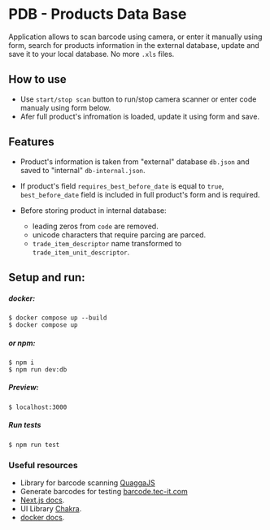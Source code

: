 # PDB - Products Data Base

Application allows to scan barcode using camera, or enter it manually using form, search for products information in the external database, update and save it to your local database. No more `.xls` files.

## How to use
- Use ```start/stop scan``` button to run/stop camera scanner or enter code manualy using form below.
- Afer full product's infromation is loaded, update it using form and save.

## Features
- Product's information is taken from "external" database ```db.json``` and saved to "internal" ```db-internal.json```.
- If product's field `requires_best_before_date` is equal to `true`, `best_before_date` field is included in full product's form and is required.

- Before storing product in internal database:
  - leading zeros from `code` are removed.
  - unicode characters that require parcing are parced.
  - `trade_item_descriptor` name transformed to `trade_item_unit_descriptor`.

## Setup and run:
##### docker:
```
$ docker compose up --build
$ docker compose up 
```
##### or npm:
```
$ npm i
$ npm run dev:db
```

##### Preview:
```
$ localhost:3000
```
##### Run tests
```
$ npm run test
```

### Useful resources
- Library for barcode scanning [QuaggaJS](https://github.com/ericblade/quagga2)
- Generate barcodes for testing [barcode.tec-it.com](https://barcode.tec-it.com/de/EAN13?data=978020137962)
- [Next.js docs](https://nextjs.org/docs).
- UI Library [Chakra](https://chakra-ui.com/getting-started).
- [docker docs](https://docs.docker.com/language/nodejs/).



